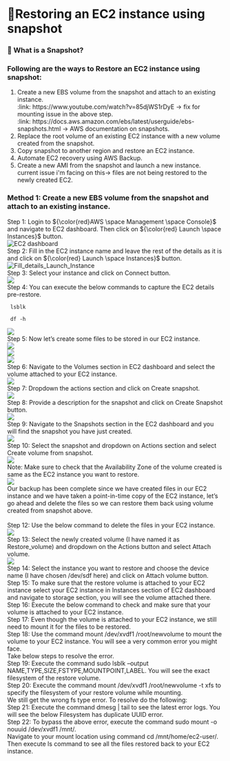 # :signal_strength:Restoring an EC2 instance using snapshot

### :floppy_disk: What is a Snapshot?

### Following are the ways to Restore an EC2 instance using snapshot:
<ol>
  <li>Create a new EBS volume from the snapshot and attach to an existing instance.</li>
  :link: https://www.youtube.com/watch?v=85djWS1rDyE -> fix for mounting issue in the above step.<br>
  :link: https://docs.aws.amazon.com/ebs/latest/userguide/ebs-snapshots.html -> AWS documentation on snapshots.
  <li>Replace the root volume of an existing EC2 instance with a new volume created from the snapshot.</li>
  <li>Copy snapshot to another region and restore an EC2 instance.</li>
  <li>Automate EC2 recovery using AWS Backup.</li>
  <li>Create a new AMI from the snapshot and launch a new instance.</li>
  current issue i'm facing on this-> files are not being restored to the newly created EC2.
</ol>

### Method 1: Create a new EBS volume from the snapshot and attach to an existing instance.

Step 1: Login to ${\color{red}AWS \space Management \space Console}$ and navigate to EC2 dashboard. Then click on ${\color{red} Launch \space Instances}$ button. <br>
![EC2 dashboard](https://github.com/amancs1422/AWS-Cloud-Practitioner/blob/main/Images/BKP_Restore%201.png)<br>
Step 2: Fill in the EC2 instance name and leave the rest of the details as it is and click on ${\color{red} Launch \space Instances}$ button. <br>
![Fill_details_Launch_Instance](https://github.com/amancs1422/AWS-Cloud-Practitioner/blob/main/Images/BKP_Restore%202.png)<br>
Step 3: Select your instance and click on Connect button.<br>
![](https://github.com/amancs1422/AWS-Cloud-Practitioner/blob/main/Images/BKP_Restore%203.png)<br>
Step 4: You can execute the below commands to capture the EC2 details pre-restore.<br>
```
 lsblk
```
```
 df -h
```
![](https://github.com/amancs1422/AWS-Cloud-Practitioner/blob/main/Images/BKP_Restore%204.png)<br>
Step 5: Now let’s create some files to be stored in our EC2 instance.<br>
![](https://github.com/amancs1422/AWS-Cloud-Practitioner/blob/main/Images/BKP_Restore%205.png)<br>
![](https://github.com/amancs1422/AWS-Cloud-Practitioner/blob/main/Images/BKP_Restore%206.png)<br>
![](https://github.com/amancs1422/AWS-Cloud-Practitioner/blob/main/Images/BKP_Restore%207.png)<br>
Step 6: Navigate to the Volumes section in EC2 dashboard and select the volume attached to your EC2 instance.<br>
![](https://github.com/amancs1422/AWS-Cloud-Practitioner/blob/main/Images/BKP_Restore%208.png)<br>
Step 7: Dropdown the actions section and click on Create snapshot.<br>
![](https://github.com/amancs1422/AWS-Cloud-Practitioner/blob/main/Images/BKP_Restore%209.png)<br>
Step 8: Provide a description for the snapshot and click on Create Snapshot button. <br>
![](https://github.com/amancs1422/AWS-Cloud-Practitioner/blob/main/Images/BKP_Restore%2010.png)<br>
Step 9: Navigate to the Snapshots section in the EC2 dashboard and you will find the snapshot you have just created. <br>
![](https://github.com/amancs1422/AWS-Cloud-Practitioner/blob/main/Images/BKP_Restore%2011.png)<br>
Step 10: Select the snapshot and dropdown on Actions section and select Create volume from snapshot. <br>
![](https://github.com/amancs1422/AWS-Cloud-Practitioner/blob/main/Images/BKP_Restore%2012.png)<br>
Note: Make sure to check that the Availability Zone of the volume created is same as the EC2 instance you want to restore.<br>
![](https://github.com/amancs1422/AWS-Cloud-Practitioner/blob/main/Images/BKP_Restore%2013.png)<br>
Our backup has been complete since we have created files in our EC2 instance and we have taken a point-in-time copy of the EC2 instance, let’s go ahead and delete the files so we can restore them back using volume created from snapshot above.<br>
<br>
Step 12: Use the below command to delete the files in your EC2 instance.<br>
![](https://github.com/amancs1422/AWS-Cloud-Practitioner/blob/main/Images/BKP_Restore%2014.png)<br>
Step 13: Select the newly created volume (I have named it as Restore_volume) and dropdown on the Actions button and select Attach volume.<br>
![](https://github.com/amancs1422/AWS-Cloud-Practitioner/blob/main/Images/BKP_Restore%2015.png)<br>
Step 14: Select the instance you want to restore and choose the device name (I have chosen /dev/sdf here) and click on Attach volume button.<br>
![]()<br>
Step 15: To make sure that the restore volume is attached to your EC2 instance select your EC2 instance in Instances section of EC2 dashboard and navigate to storage section, you will see the volume attached there.<br>
![]()<br>
Step 16: Execute the below command to check and make sure that your volume is attached to your EC2 instance.<br>
![]()<br>
Step 17: Even though the volume is attached to your EC2 instance, we still need to mount it for the files to be restored.<br>
![]()<br>
Step 18: Use the command mount /dev/xvdf1 /root/newvolume to mount the volume to your EC2 instance.
You will see a very common error you might face.<br>
![]()<br>
Take below steps to resolve the error.<br>
Step 19: Execute the command sudo lsblk –output NAME,TYPE,SIZE,FSTYPE,MOUNTPOINT,LABEL. You will see the exact filesystem of the restore volume.<br>
![]()<br>
Step 20: Execute the command mount /dev/xvdf1 /root/newvolume -t xfs to specify the filesystem of your restore volume while mounting.<br>
![]()<br>
We still get the wrong fs type error. To resolve do the following:<br>
Step 21: Execute the command dmesg | tail to see the latest error logs. You will see the below Filesystem has duplicate UUID error.<br>
![]()<br>
Step 22: To bypass the above error, execute the command sudo mount -o nouuid /dev/xvdf1 /mnt/.<br>
Navigate to your mount location using command cd /mnt/home/ec2-user/.<br>
Then execute ls command to see all the files restored back to your EC2 instance. <br>
![]()<br>
